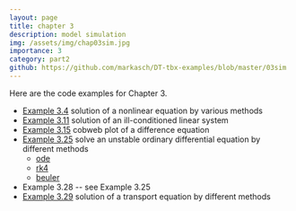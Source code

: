 ```yaml
---
layout: page
title: chapter 3
description: model simulation
img: /assets/img/chap03sim.jpg
importance: 3
category: part2
github: https://github.com/markasch/DT-tbx-examples/blob/master/03sim
---
```


Here are the code examples for Chapter 3.

- [Example 3.4](https://github.com/markasch/DT-tbx-examples/blob/master/03sim/x3p04_nonlineq.ipynb) solution of a nonlinear equation by various methods
- [Example 3.11](https://github.com/markasch/DT-tbx-examples/blob/master/03sim/x3p11_linsys.m) solution of an ill-conditioned linear system
- [Example 3.15](https://github.com/markasch/DT-tbx-examples/blob/master/03sim/x3p15_cobweb_plot.m) cobweb plot of a difference equation
- [Example 3.25](https://github.com/markasch/DT-tbx-examples/blob/master/03sim/x3p25_ode_unstab) solve an unstable ordinary differential equation by different methods
    - [ode](https://github.com/markasch/DT-tbx-examples/blob/master/03sim/x3p25_ode_unstab/ode_f.m)
    - [rk4](https://github.com/markasch/DT-tbx-examples/blob/master/03sim/x3p25_ode_unstab/rk4.m)
    - [beuler](https://github.com/markasch/DT-tbx-examples/blob/master/03sim/x3p25_ode_unstab/beuler.m)
- Example 3.28 -- see Example 3.25
- [Example 3.29](https://github.com/markasch/DT-tbx-examples/blob/master/03sim/x3p29_transport) solution of a transport equation by different methods
